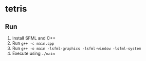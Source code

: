 # tetris

## Run
1. Install SFML and C++
2. Run `g++ -c main.cpp`
3. Run `g++ -o main -lsfml-graphics -lsfml-window -lsfml-system`
4. Execute using `./main`

